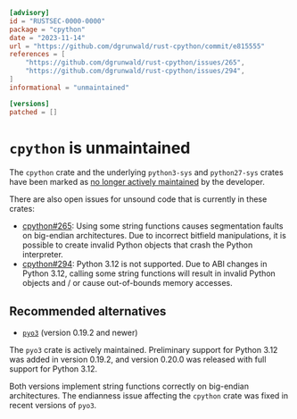 ```toml
[advisory]
id = "RUSTSEC-0000-0000"
package = "cpython"
date = "2023-11-14"
url = "https://github.com/dgrunwald/rust-cpython/commit/e815555"
references = [
    "https://github.com/dgrunwald/rust-cpython/issues/265",
    "https://github.com/dgrunwald/rust-cpython/issues/294",
]
informational = "unmaintained"

[versions]
patched = []
```

# `cpython` is unmaintained

The `cpython` crate and the underlying `python3-sys` and `python27-sys` crates have been marked as [no longer actively maintained] by the developer.

There are also open issues for unsound code that is currently in these crates:

- [cpython#265]: Using some string functions causes segmentation faults on big-endian architectures. Due to incorrect bitfield manipulations, it is possible to create invalid Python objects that crash the Python interpreter.
- [cpython#294]: Python 3.12 is not supported. Due to ABI changes in Python 3.12, calling some string functions will result in invalid Python objects and / or cause out-of-bounds memory accesses.

## Recommended alternatives

- [`pyo3`] (version 0.19.2 and newer)

The `pyo3` crate is actively maintained. Preliminary support for Python 3.12 was added in version 0.19.2, and version 0.20.0 was released with full support for Python 3.12.

Both versions implement string functions correctly on big-endian architectures. The endianness issue affecting the `cpython` crate was fixed in recent versions of `pyo3`.

[no longer actively maintained]: https://github.com/dgrunwald/rust-cpython/commit/e815555
[cpython#265]: https://github.com/dgrunwald/rust-cpython/issues/265
[cpython#294]: https://github.com/dgrunwald/rust-cpython/issues/294
[`pyo3`]: https://crates.io/crates/pyo3

